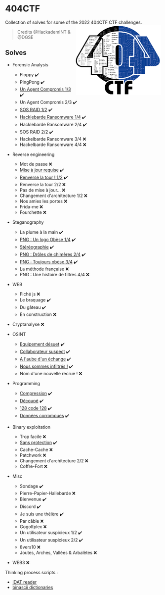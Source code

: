 # 404CTF

Collection of solves for some of the 2022 404CTF CTF challenges.
<img align="right" width="275" height="227" src="404CTF.png">
> Credits @HackademINT & @DGSE

## Solves

- Forensic Analysis
  - Floppy :heavy_check_mark:
  - PingPong :heavy_check_mark:
  - [Un Agent Compromis 1/3](Solves/compromis1.md) :heavy_check_mark:
  - Un Agent Compromis 2/3 :heavy_check_mark:
  - [SOS RAID 1/2](Solves/raid.py) :heavy_check_mark:
  - [Hacklebarde Ransomware 1/4](Solves/rsware1.py) :heavy_check_mark:
  - Hacklebarde Ransomware 2/4 :heavy_check_mark:
  - SOS RAID 2/2 :heavy_check_mark:
  - Hackelbarde Ransomware 3/4 :x:
  - Hackelbarde Ransomware 4/4 :x:

- Reverse engineering
  - Mot de passe :x:
  - [Mise à jour requise](Solves/majreq.py) :heavy_check_mark:
  - [Renverse la tour ! 1/2](Solves/reverse1.py) :heavy_check_mark:
  - Renverse la tour 2/2 :x:
  - Pas de mise à jour... :x:
  - Changement d'architecture 1/2 :x:
  - Nos amies les portes :x:
  - Frida-me :x:
  - Fourchette :x:

- Steganography
  - La plume à la main :heavy_check_mark:
  - [PNG : Un logo Obèse 1/4](Solves/PNG1.md) :heavy_check_mark:
  - [Stéréographie](Solves/stereo.md) :heavy_check_mark:
  - [PNG : Drôles de chimères 2/4]() :heavy_check_mark:
  - [PNG : Toujours obèse 3/4](Solves/PNG3.md) :heavy_check_mark:
  - La méthode française :x:
  - PNG : Une histoire de filtres 4/4 :x:

- WEB
  - Fiché js :x:
  - Le braquage :heavy_check_mark:
  - Du gâteau :heavy_check_mark:
  - En construction :x:

- Cryptanalyse :x:

- OSINT
  - [Equipement désuet](Solves/desuet.md) :heavy_check_mark:
  - [Collaborateur suspect](Solves/collab.md) :heavy_check_mark:
  - [A l'aube d'un échange](Solves/echange.md) :heavy_check_mark:
  - [Nous sommes infiltrés !](Solves/infiltr.md) :heavy_check_mark:
  - Nom d'une nouvelle recrue ! :x:

- Programming
  - [Compression](Solves/zip.py) :heavy_check_mark:
  - [Découpé](Solves/decoupe.py) :heavy_check_mark:
  - [128 code 128](Solves/128code128.py) :heavy_check_mark:
  - [Données corrompues](Solves/cor.py) :heavy_check_mark:

- Binary exploitation
  - Trop facile :x:
  - [Sans protection](Solves/stackedBOF.py) :heavy_check_mark:
  - Cache-Cache :x:
  - Patchwork :x:
  - Changement d'architecture 2/2 :x:
  - Coffre-Fort :x:

- Misc
  - Sondage :heavy_check_mark:
  - Pierre-Papier-Hallebarde :x:
  - Bienvenue :heavy_check_mark:
  - Discord :heavy_check_mark:
  - Je suis une théière :heavy_check_mark:
  - Par câble :x:
  - Gogolfplex :x:
  - Un utilisateur suspicieux 1/2 :heavy_check_mark:
  - Un utilisateur suspicieux 2/2 :heavy_check_mark:
  - 8vers10 :x:
  - Joutes, Arches, Vallées & Arbalètes :x:

- WEB3 :x:

Thinking process scripts :

- [IDAT reader](Solves/readidat.py)
- [binascii dictionaries](Solves/asciis.py)
